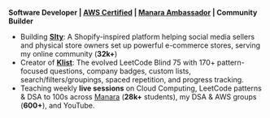 **Software Developer  |  [AWS Certified](https://www.credly.com/badges/9cf407ee-b9a4-48d6-9358-bc15b894b715)  |  [Manara Ambassador](https://manara.tech/)   |  Community Builder**  
- Building [**Slty**](https://slty.vercel.app/): A Shopify-inspired platform helping social media sellers and physical store owners set up powerful e-commerce stores, serving my online community (**32k+**)
- Creator of [**Klist**](https://hakem.vercel.app/klist): The evolved LeetCode Blind 75 with 170+ pattern-focused questions, company badges, custom lists, search/filters/groupings, spaced repetition, and progress tracking.
- Teaching weekly **live sessions** on Cloud Computing, LeetCode patterns & DSA to 100s across [Manara](https://thisismanara.circle.so/) (**28k+** students), my DSA & AWS groups (**600+**), and YouTube.
